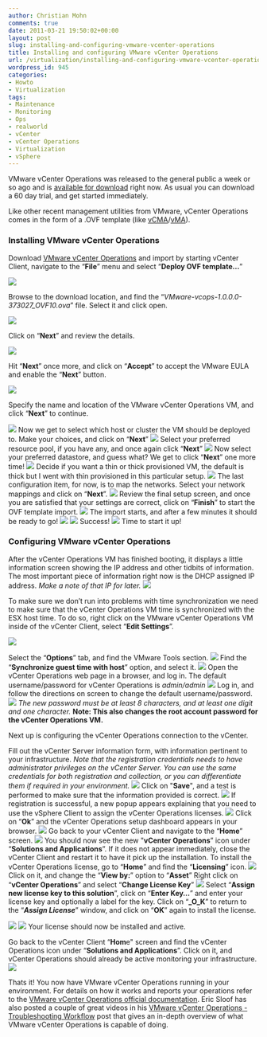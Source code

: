 ```yaml
---
author: Christian Mohn
comments: true
date: 2011-03-21 19:50:02+00:00
layout: post
slug: installing-and-configuring-vmware-vcenter-operations
title: Installing and configuring VMware vCenter Operations
url: /virtualization/installing-and-configuring-vmware-vcenter-operations/
wordpress_id: 945
categories:
- Howto
- Virtualization
tags:
- Maintenance
- Monitoring
- Ops
- realworld
- vCenter
- vCenter Operations
- Virtualization
- vSphere
---
```


VMware vCenter Operations was released to the general public a week or so ago and is [available for download](http://www.vmware.com/products/vcenter-operations/overview.html) right now. As usual you can download a 60 day trial, and get started immediately.

Like other recent management utilities from VMware, vCenter Operations comes in the form of a .OVF template (like [vCMA](http://communities.vmware.com/community/beta/vcmobileaccess)/[vMA](http://www.vmware.com/support/developer/vima/)).


### Installing VMware vCenter Operations


Download [VMware vCenter Operations](http://www.vmware.com/products/vcenter-operations/overview.html) and import by starting vCenter Client, navigate to the “**File**” menu and select “**Deploy OVF template…**”

[![](/img/1.png)](/img/1.png)

Browse to the download location, and find the “_VMware-vcops-1.0.0.0-373027_OVF10.ova_” file. Select it and click open.

[![](/img/2-300x208.png)](/img/2.png)

Click on “**Next**” and review the details.

[![](/img/3-300x225.png)](/img/3.png)

Hit “**Next**” once more, and click on “**Accept**” to accept the VMware EULA and enable the “**Next**” button.

[![](/img/4-300x225.png)](/img/4.png)

Specify the name and location of the VMware vCenter Operations VM, and click “**Next**” to continue.

[![](/img/5-300x225.png)](/img/5.png)
Now we get to select which host or cluster the VM should be deployed to. Make your choices, and click on “**Next**”
[![](/img/6-300x225.png)](/img/6.png)
Select your preferred resource pool, if you have any, and once again click “**Next**”
[![](/img/7-300x225.png)](/img/7.png)
Now select your preferred datastore, and guess what? We get to click “**Next**” one more time!
[![](/img/8-300x225.png)](/img/8.png)
Decide if you want a thin or thick provisioned VM, the default is thick but I went with thin provisioned in this particular setup.
[![](/img/9-300x225.png)](/img/9.png)
The last configuration item, for now, is to map the networks. Select your network mappings and click on “**Next**”.
[![](/img/10-300x225.png)](/img/10.png)
Review the final setup screen, and once you are satisfied that your settings are correct, click on “**Finish**” to start the OVF template import.
[![](/img/11-300x225.png)](/img/11.png)
The import starts, and after a few minutes it should be ready to go!
[![](/img/16-300x134.png)](/img/16.png)
[![](/img/19-300x93.png)](/img/19.png)
Success!
[![](/img/20-300x221.png)](/img/20.png)
Time to start it up!


### Configuring VMware vCenter Operations


After the vCenter Operations VM has finished booting, it displays a little information screen showing the IP address and other tidbits of information. The most important piece of information right now is the DHCP assigned IP address. _Make a note of that IP for later._
[![](/img/21-300x166.png)](/img/21.png)

To make sure we don’t run into problems with time synchronization we need to make sure that the vCenter Operations VM time is synchronized with the ESX host time. To do so, right click on the VMware vCenter Operations VM inside of the vCenter Client, select “**Edit Settings**”.

[![](/img/21-2-275x300.png)](/img/21-2.png)

Select the “**Options**” tab, and find the VMware Tools section.
[![](/img/21-3-300x264.png)](/img/21-3.png)
Find the “**Synchronize guest time with host**” option, and select it.
[![](/img/21-4.png)](/img/21-4.png)
Open the vCenter Operations web page in a browser, and log in. The default username/password for vCenter Operations is _admin/admin_
[![](/img/22-300x227.png)](/img/22.png)
Log in, and follow the directions on screen to change the default username/password.
[![](/img/23-300x227.png)](/img/23.png)
_The new password must be at least 8 characters, and at least one digit and one character._
**Note: This also changes the root account password for the vCenter Operations VM.**

Next up is configuring the vCenter Operations connection to the vCenter.

Fill out the vCenter Server information form, with information pertinent to your infrastructure.
_Note that the registration credentials needs to have administrator privileges on the vCenter Server. You can use the same credentials for both registration and collection, or you can differentiate them if required in your environment._
[![](/img/24-300x227.png)](/img/24.png)
Click on "**Save**", and a test is performed to make sure that the information provided is correct.
[![](/img/25-300x218.png)](/img/25.png)
If registration is successful, a new popup appears explaining that you need to use the vSphere Client to assign the vCenter Operations licenses.
[![](/img/26-300x227.png)](/img/26.png)
Click on “**Ok**” and the vCenter Operations setup dashboard appears in your browser.
[![](/img/27-300x227.png)](/img/27.png)
Go back to your vCenter Client and navigate to the “**Home**” screen.
[![](/img/28-300x288.png)](/img/28.png)
You should now see the new "**vCenter Operations**” icon under “**Solutions and Applications**”. If it does not appear immediately, close the vCenter Client and restart it to have it pick up the installation.
To install the vCenter Operations license, go to “**Home**” and find the “**Licensing**” icon.
[![](/img/29-300x288.png)](/img/29.png)
Click on it, and change the “**View by:**” option to “**Asset**”
Right click on “**vCenter Operations**” and select “**Change License Key**”
[![](/img/30-300x44.png)](/img/30.png)
Select “**Assign new license key to this solution**”, click on “**Enter Key…**” and enter your license key and optionally a label for the key. Click on “**_O_K**” to return to the “**_Assign License_**” window, and click on “**OK**” again to install the license.

[![](/img/31-300x111.png)](/img/31.png) [![](/img/32-300x289.png)](/img/32.png)
Your license should now be installed and active.

Go back to the vCenter Client “**Hom**e" screen and find the vCenter Operations icon under “**Solutions and Applications**”. Click on it, and vCenter Operations should already be active monitoring your infrastructure.
[![](/img/33-300x288.png)](/img/33.png)

Thats it! You now have VMware vCenter Operations running in your environment. For details on how it works and reports your operations refer to the [VMware vCenter Operations official documentation](http://www.vmware.com/products/vcenter-operations/overview.html). Eric Sloof has also posted a couple of great videos in his [VMware vCenter Operations - Troubleshooting Workflow](http://www.ntpro.nl/blog/archives/1712-Video-VMware-vCenter-Operations-Troubleshooting-Workflow.html) post that gives an in-depth overview of what VMware vCenter Operations is capable of doing.
